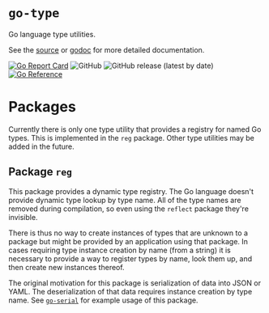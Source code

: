 # `go-type`

Go language type utilities.

See the [source](https://github.com/madkins23/go-type)
or [godoc](https://godoc.org/github.com/madkins23/go-type) for more detailed documentation.

[![Go Report Card](https://goreportcard.com/badge/github.com/madkins23/go-type)](https://goreportcard.com/report/github.com/madkins23/go-type)
![GitHub](https://img.shields.io/github/license/madkins23/go-type)
![GitHub release (latest by date)](https://img.shields.io/github/v/release/madkins23/go-type)
[![Go Reference](https://pkg.go.dev/badge/github.com/madkins23/go-type.svg)](https://pkg.go.dev/github.com/madkins23/go-type)

# Packages

Currently there is only one type utility that provides a registry for named Go types.
This is implemented in the `reg` package.
Other type utilities may be added in the future.

## Package `reg`

This package provides a dynamic type registry.
The Go language doesn't provide dynamic type lookup by type name.
All of the type names are removed during compilation,
so even using the `reflect` package they're invisible.

There is thus no way to create instances of types that are unknown to a package
but might be provided by an application using that package.
In cases requiring type instance creation by name (from a string)
it is necessary to provide a way to register types by name,
look them up, and then create new instances thereof.

The original motivation for this package is serialization of data
into JSON or YAML.
The deserialization of that data requires instance creation by type name.
See [`go-serial`](https://github.com/madkins23/go-serial)
for example usage of this package.